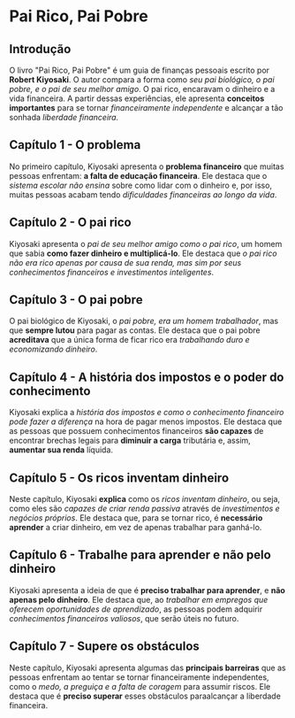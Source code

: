 # Pai Rico, Pai Pobre

## Introdução
O livro "Pai Rico, Pai Pobre" é um guia de finanças pessoais escrito por <b>Robert Kiyosaki</b>. O autor compara a forma como <i>seu pai biológico, o pai pobre, e o pai de seu melhor amigo</i>. O pai rico, encaravam o dinheiro e a vida financeira. A partir dessas experiências, ele apresenta <b>conceitos importantes</b> para se tornar <i>financeiramente independente</i> e alcançar a tão sonhada <i>liberdade financeira.</i>

## Capítulo 1 - O problema
No primeiro capítulo, Kiyosaki apresenta o <b>problema financeiro</b> que muitas pessoas enfrentam: <b>a falta de educação financeira</b>. Ele destaca que o <i>sistema escolar não ensina</i> sobre como lidar com o dinheiro e, por isso, muitas pessoas acabam tendo <i>dificuldades financeiras ao longo da vida</i>.

## Capítulo 2 - O pai rico
Kiyosaki apresenta o <i>pai de seu melhor amigo como o pai rico</i>, um homem que sabia <b>como fazer dinheiro e multiplicá-lo</b>. Ele destaca que <i>o pai rico não era rico apenas por causa de sua renda, mas sim por seus conhecimentos financeiros e investimentos inteligentes</i>.

## Capítulo 3 - O pai pobre
O pai biológico de Kiyosaki, o <i>pai pobre, era um homem trabalhador</i>, mas que <b>sempre lutou</b> para pagar as contas. Ele destaca que o pai pobre <b>acreditava</b> que a única forma de ficar rico era <i>trabalhando duro e economizando dinheiro</i>.

## Capítulo 4 - A história dos impostos e o poder do conhecimento
Kiyosaki explica a <i>história dos impostos e como o conhecimento financeiro pode fazer a diferença</i> na hora de pagar menos impostos. Ele destaca que as pessoas que possuem conhecimentos financeiros <b>são capazes</b> de encontrar brechas legais para <b>diminuir a carga</b> tributária e, assim, <b>aumentar sua renda</b> líquida.

## Capítulo 5 - Os ricos inventam dinheiro
Neste capítulo, Kiyosaki <b>explica</b> como os <i>ricos inventam dinheiro</i>, ou seja, como eles são <i>capazes de criar renda passiva</i> através de <i>investimentos e negócios próprios</i>. Ele destaca que, para se tornar rico, é <b>necessário aprender</b> a criar dinheiro, em vez de apenas trabalhar para ganhá-lo.

## Capítulo 6 - Trabalhe para aprender e não pelo dinheiro
Kiyosaki apresenta a ideia de que é <b>preciso trabalhar para aprender</b>, e <b>não apenas pelo dinheiro</b>. Ele destaca que, ao <i>trabalhar em empregos que oferecem oportunidades de aprendizado</i>, as pessoas podem adquirir <i>conhecimentos financeiros valiosos</i>, que serão úteis no futuro.

## Capítulo 7 - Supere os obstáculos
Neste capítulo, Kiyosaki apresenta algumas das <b>principais barreiras</b> que as pessoas enfrentam ao tentar se tornar financeiramente independentes, como o <i>medo, a preguiça e a falta de coragem</i> para assumir riscos. Ele destaca que é <b>preciso superar</b> esses obstáculos paraalcançar a liberdade financeira.